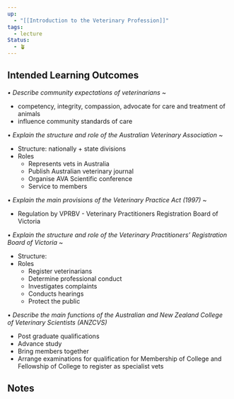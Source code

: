 ```yaml
---
up:
  - "[[Introduction to the Veterinary Profession]]"
tags:
  - lecture
Status:
  - 🪴
---
```

## Intended Learning Outcomes

*• Describe community expectations of veterinarians*
~
- competency, integrity, compassion, advocate for care and treatment of animals
- influence community standards of care
<!--SR:!2025-03-13,3,250-->

• *Explain the structure and role of the Australian Veterinary Association*
~
- Structure: nationally + state divisions
- Roles
	- Represents vets in Australia
	- Publish Australian veterinary journal
	- Organise AVA Scientific conference
	- Service to members
<!--SR:!2025-03-13,3,250-->


• *Explain the main provisions of the Veterinary Practice Act (1997)*
~
- Regulation by VPRBV - Veterinary Practitioners Registration Board of Victoria
<!--SR:!2025-03-11,1,230-->

• *Explain the structure and role of the Veterinary Practitioners’ Registration Board of Victoria*
~
- Structure:
- Roles
	- Register veterinarians
	- Determine professional conduct
	- Investigates complaints
	- Conducts hearings
	- Protect the public
<!--SR:!2025-03-11,1,230-->

• *Describe the main functions of the Australian and New Zealand College of Veterinary Scientists (ANZCVS)*
- Post graduate qualifications
- Advance study
- Bring members together
- Arrange examinations for qualification for Membership of College and Fellowship of College to register as specialist vets
## Notes